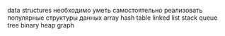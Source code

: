 data structures
    необходимо уметь самостоятельно реализовать популярные структуры данных
    array
    hash table
    linked list
    stack
    queue
    tree
    binary heap
    graph
		